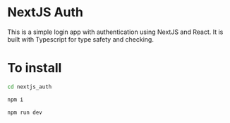 # NextJS Auth

This is a simple login app with authentication using NextJS and React.
It is built with Typescript for type safety and checking.

# To install
```bash
cd nextjs_auth

npm i

npm run dev
```
